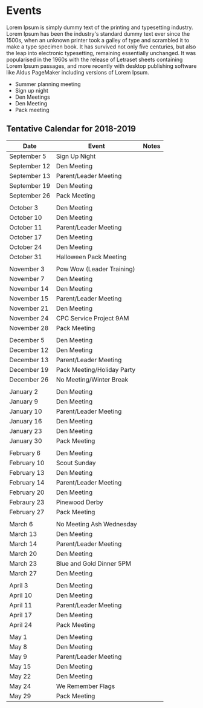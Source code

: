 # Events #

Lorem Ipsum is simply dummy text of the printing and typesetting industry. Lorem Ipsum has been the industry's standard dummy text ever since the 1500s, when an unknown printer took a galley of type and scrambled it to make a type specimen book. It has survived not only five centuries, but also the leap into electronic typesetting, remaining essentially unchanged. It was popularised in the 1960s with the release of Letraset sheets containing Lorem Ipsum passages, and more recently with desktop publishing software like Aldus PageMaker including versions of Lorem Ipsum.

* Summer planning meeting
* Sign up night
* Den Meetings
* Den Meeting
* Pack meeting

## Tentative Calendar for 2018-2019 ##



| Date | Event | Notes |
| ---- | ----- | ----- |
| September 5 | Sign Up Night |
| September 12 | Den Meeting |
| September 13 | Parent/Leader Meeting |
| September 19 | Den Meeting |
| September 26 | Pack Meeting |
|  |
| October 3 | Den Meeting |
| October 10 | Den Meeting |
| October 11 | Parent/Leader Meeting |
| October 17 | Den Meeting |
| October 24 | Den Meeting |
| October 31| Halloween Pack Meeting |
|  |
| November 3 | Pow Wow (Leader Training) |
| November 7 |  Den Meeting |
| November 14 | Den Meeting |
| November 15 | Parent/Leader Meeting |
| November 21 |  Den Meeting |
| November 24 | CPC Service Project 9AM |
| November 28 | Pack Meeting |
|  |
| December  5 | Den Meeting |
| December 12 | Den Meeting |
| December 13 | Parent/Leader Meeting |
| December 19 | Pack Meeting/Holiday Party |
| December 26 | No Meeting/Winter Break |
|  |
| January 2 | Den Meeting |
| January 9 | Den Meeting |
| January 10 | Parent/Leader Meeting |
| January 16 | Den Meeting |
| January 23 | Den Meeting |
| January 30 | Pack Meeting |
|  |
| February 6 | Den Meeting |
| February 10 | Scout Sunday |
| February 13 | Den Meeting |
| February 14 | Parent/Leader Meeting |
| February 20 | Den Meeting |
| Febraury 23 | Pinewood Derby |
| February 27 | Pack Meeting |
|  |
| March 6 | No Meeting Ash Wednesday |
| March 13 |Den Meeting |
| March 14 | Parent/Leader Meeting |
| March 20 | Den Meeting |
| March 23 | Blue and Gold Dinner 5PM |
| March 27 | Den Meeting |
|  |
| April 3 | Den Meeting |
| April 10 | Den Meeting |
| April 11 | Parent/Leader Meeting |
| April 17 | Den Meeting |
| April 24 | Pack Meeting |
|  |
| May 1 | Den Meeting |
| May 8 | Den Meeting |
| May 9 | Parent/Leader Meeting |
| May 15 | Den Meeting |
| May 22 | Den Meeting |
| May 24 | We Remember Flags |
| May 29 | Pack Meeting |
